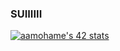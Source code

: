 ### SUIIIIII
[![aamohame's 42 stats](https://badge.mediaplus.ma/black/aamohame)](https://github.com/oakoudad/badge42)
